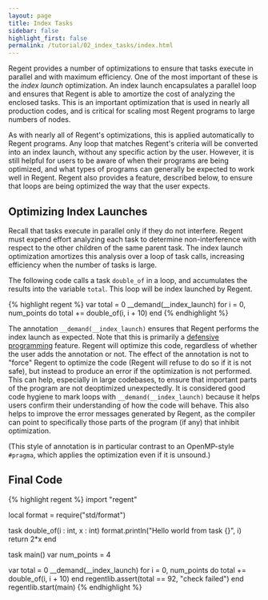 ```yaml
---
layout: page
title: Index Tasks
sidebar: false
highlight_first: false
permalink: /tutorial/02_index_tasks/index.html
---
```


Regent provides a number of optimizations to ensure that tasks execute
in parallel and with maximum efficiency. One of the most important of
these is the *index launch* optimization. An index launch encapsulates
a parallel loop and ensures that Regent is able to amortize the cost
of analyzing the enclosed tasks. This is an important optimization
that is used in nearly all production codes, and is critical for
scaling most Regent programs to large numbers of nodes.

As with nearly all of Regent's optimizations, this is applied
automatically to Regent programs. Any loop that matches Regent's
criteria will be converted into an index launch, without any specific
action by the user. However, it is still helpful for users to be aware
of when their programs are being optimized, and what types of programs
can generally be expected to work well in Regent. Regent also provides
a feature, described below, to ensure that loops are being optimized
the way that the user expects.

## Optimizing Index Launches

Recall that tasks execute in parallel only if they do not
interfere. Regent must expend effort analyzing each task to determine
non-interference with respect to the other children of the same parent
task. The index launch optimization amortizes this analysis over a
loop of task calls, increasing efficiency when the number of tasks is
large.

The following code calls a task `double_of` in a loop, and accumulates
the results into the variable `total`. This loop will be index
launched by Regent.

{% highlight regent %}
var total = 0
__demand(__index_launch)
for i = 0, num_points do
  total += double_of(i, i + 10)
end
{% endhighlight %}

The annotation `__demand(__index_launch)` ensures that Regent performs
the index launch as expected. Note that this is primarily a [defensive
programming](https://en.wikipedia.org/wiki/Defensive_programming)
feature. Regent will optimize this code, regardless of whether the
user adds the annotation or not. The effect of the annotation is not
to "force" Regent to optimize the code (Regent will refuse to do so if
it is not safe), but instead to produce an error if the optimization
is not performed. This can help, especially in large codebases, to
ensure that important parts of the program are not deoptimized
unexpectedly. It is considered good code hygiene to mark loops with
`__demand(__index_launch)` because it helps users confirm their
understanding of how the code will behave. This also helps to improve
the error messages generated by Regent, as the compiler can point to
specifically those parts of the program (if any) that inhibit
optimization.

(This style of annotation is in particular contrast to an OpenMP-style
`#pragma`, which applies the optimization even if it is unsound.)

## Final Code

{% highlight regent %}
import "regent"

local format = require("std/format")

task double_of(i : int, x : int)
  format.println("Hello world from task {}", i)
  return 2*x
end

task main()
  var num_points = 4

  var total = 0
  __demand(__index_launch)
  for i = 0, num_points do
    total += double_of(i, i + 10)
  end
  regentlib.assert(total == 92, "check failed")
end
regentlib.start(main)
{% endhighlight %}

